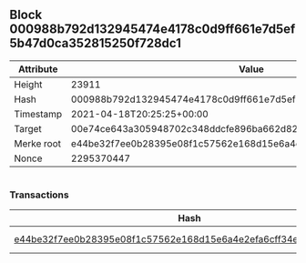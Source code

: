 ## Block 000988b792d132945474e4178c0d9ff661e7d5ef5b47d0ca352815250f728dc1

Attribute | Value
--- | ---
Height | 23911
Hash | 000988b792d132945474e4178c0d9ff661e7d5ef5b47d0ca352815250f728dc1
Timestamp | 2021-04-18T20:25:25+00:00
Target | 00e74ce643a305948702c348ddcfe896ba662d82c1a228faf4ad12250f07334e
Merke root | e44be32f7ee0b28395e08f1c57562e168d15e6a4e2efa6cff34e2fe9b084585b
Nonce | 2295370447

```

```

### Transactions

Hash | Amount
--- | ---
[e44be32f7ee0b28395e08f1c57562e168d15e6a4e2efa6cff34e2fe9b084585b](e44be32f7ee0b28395e08f1c57562e168d15e6a4e2efa6cff34e2fe9b084585b.md) | 10.00000000 SKEPTI 

